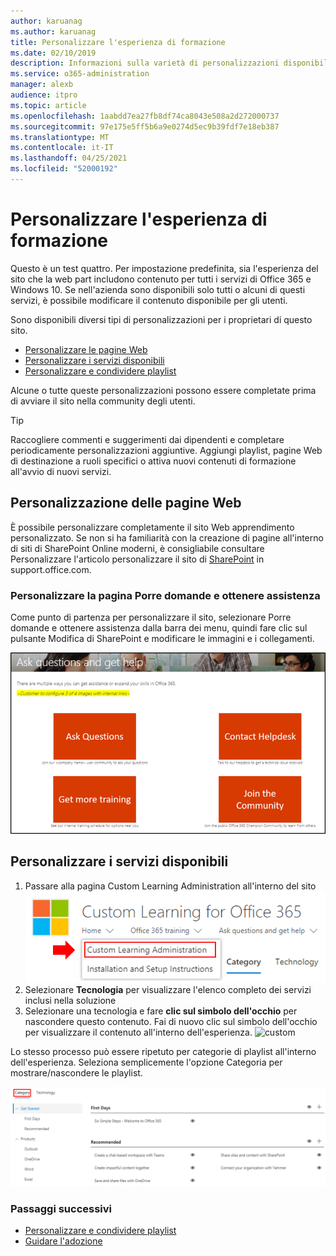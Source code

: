 ```yaml
---
author: karuanag
ms.author: karuanag
title: Personalizzare l'esperienza di formazione
ms.date: 02/10/2019
description: Informazioni sulla varietà di personalizzazioni disponibili con Apprendimento personalizzato per Office 365
ms.service: o365-administration
manager: alexb
audience: itpro
ms.topic: article
ms.openlocfilehash: 1aabdd7ea27fb8df74ca8043e508a2d272000737
ms.sourcegitcommit: 97e175e5ff5b6a9e0274d5ec9b39fdf7e18eb387
ms.translationtype: MT
ms.contentlocale: it-IT
ms.lasthandoff: 04/25/2021
ms.locfileid: "52000192"
---
```

# <a name="customize-the-training-experience"></a>Personalizzare l'esperienza di formazione

Questo è un test quattro. Per impostazione predefinita, sia l'esperienza del sito che la web part includono contenuto per tutti i servizi di Office 365 e Windows 10.  Se nell'azienda sono disponibili solo tutti o alcuni di questi servizi, è possibile modificare il contenuto disponibile per gli utenti.  

Sono disponibili diversi tipi di personalizzazioni per i proprietari di questo sito. 

- [Personalizzare le pagine Web](#customizing-web-pages)
- [Personalizzare i servizi disponibili](#customize-available-services)
- [Personalizzare e condividere playlist](customplaylist.md)

Alcune o tutte queste personalizzazioni possono essere completate prima di avviare il sito nella community degli utenti.  

> [!TIP]
> Raccogliere commenti e suggerimenti dai dipendenti e completare periodicamente personalizzazioni aggiuntive.  Aggiungi playlist, pagine Web di destinazione a ruoli specifici o attiva nuovi contenuti di formazione all'avvio di nuovi servizi. 

## <a name="customizing-web-pages"></a>Personalizzazione delle pagine Web

È possibile personalizzare completamente il sito Web apprendimento personalizzato. Se non si ha familiarità con la creazione di pagine all'interno di siti di SharePoint Online moderni, è consigliabile consultare Personalizzare l'articolo personalizzare il sito di [SharePoint](https://support.office.com/article/customize-your-sharepoint-site-320b43e5-b047-4fda-8381-f61e8ac7f59b) in support.office.com. 

### <a name="customize-the-ask-questions-and-get-help-page"></a>Personalizzare la **pagina Porre domande e ottenere** assistenza

Come punto di partenza per personalizzare il sito, selezionare Porre domande e ottenere assistenza dalla barra dei menu, quindi fare clic sul pulsante Modifica di SharePoint e modificare le immagini e i collegamenti. 

![Porre domande e ottenere la finestra della Guida](media/custom_ask.png)

## <a name="customize-available-services"></a>Personalizzare i servizi disponibili

1.  Passare alla pagina Custom Learning Administration all'interno del sito ![ Web Select Custom Learning Administration](media/custom_admin.png)
1. Selezionare **Tecnologia** per visualizzare l'elenco completo dei servizi inclusi nella soluzione
1. Selezionare una tecnologia e fare **clic sul simbolo dell'occhio** per nascondere questo contenuto.  Fai di nuovo clic sul simbolo dell'occhio per visualizzare il contenuto all'interno dell'esperienza. 
![custom](media/custom_techlist.png)

Lo stesso processo può essere ripetuto per categorie di playlist all'interno dell'esperienza.  Seleziona semplicemente l'opzione Categoria per mostrare/nascondere le playlist. 

![Seleziona categoria](media/custom_cat.png)

### <a name="next-steps"></a>Passaggi successivi

- [Personalizzare e condividere playlist](customplaylist.md)
- [Guidare l'adozione](driveadoption.md) 

